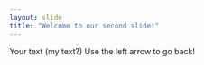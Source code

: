 ```yaml
---
layout: slide
title: "Welcome to our second slide!"
---
```

Your text (my text?)
Use the left arrow to go back!
